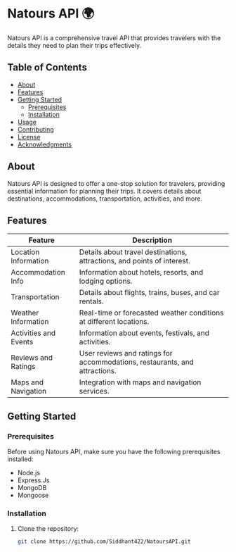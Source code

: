 # Natours API 🌍

Natours API is a comprehensive travel API that provides travelers with the details they need to plan their trips effectively.

## Table of Contents
- [About](#about)
- [Features](#features)
- [Getting Started](#getting-started)
  - [Prerequisites](#prerequisites)
  - [Installation](#installation)
- [Usage](#usage)
- [Contributing](#contributing)
- [License](#license)
- [Acknowledgments](#acknowledgments)

## About

Natours API is designed to offer a one-stop solution for travelers, providing essential information for planning their trips. It covers details about destinations, accommodations, transportation, activities, and more.

## Features

| Feature                 | Description                                     |
| ----------------------- | ----------------------------------------------- |
| Location Information    | Details about travel destinations, attractions, and points of interest. |
| Accommodation Info      | Information about hotels, resorts, and lodging options. |
| Transportation          | Details about flights, trains, buses, and car rentals. |
| Weather Information     | Real-time or forecasted weather conditions at different locations. |
| Activities and Events   | Information about events, festivals, and activities. |
| Reviews and Ratings     | User reviews and ratings for accommodations, restaurants, and attractions. |
| Maps and Navigation      | Integration with maps and navigation services. |

## Getting Started

### Prerequisites

Before using Natours API, make sure you have the following prerequisites installed:

- Node.js
- Express.Js
- MongoDB
- Mongoose

### Installation

1. Clone the repository:
   ```bash
   git clone https://github.com/Siddhant422/NatoursAPI.git
